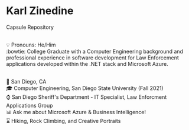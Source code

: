 # Karl Zinedine
Capsule Repository

<br />:bulb: Pronouns: He/Him
<br />:bowtie: College Graduate with a Computer Engineering background and professional experience in software development for Law Enforcement applications developed within the .NET stack and Microsoft Azure.

<br />:pushpin: San Diego, CA
<br />:mortar_board: Computer Engineering, San Diego State University (Fall 2021)
<br />:watch: San Diego Sheriff's Department - IT Specialist, Law Enforcment Applications Group
<br />:bar_chart: Ask me about Microsoft Azure & Business Intelligence!
<br />:hourglass: Hiking, Rock Climbing, and Creative Portraits
